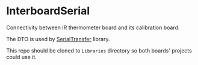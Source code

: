 # InterboardSerial

Connectivity between IR thermometer board and its calibration board.

The DTO is used by [SerialTransfer](https://github.com/PowerBroker2/SerialTransfer) library.

This repo should be cloned to `Libraries` directory so both boards' projects could use it. 
